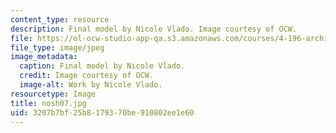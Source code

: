 ```yaml
---
content_type: resource
description: Final model by Nicole Vlado. Image courtesy of OCW.
file: https://ol-ocw-studio-app-qa.s3.amazonaws.com/courses/4-196-architecture-design-level-ii-cuba-studio-spring-2004/3207b7bf25b8179370be910802ee1e60_nosh07.jpg
file_type: image/jpeg
image_metadata:
  caption: Final model by Nicole Vlado.
  credit: Image courtesy of OCW.
  image-alt: Work by Nicole Vlado.
resourcetype: Image
title: nosh07.jpg
uid: 3207b7bf-25b8-1793-70be-910802ee1e60
---
```

